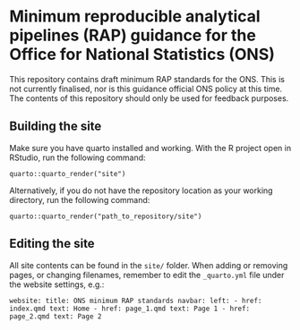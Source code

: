 # Minimum reproducible analytical pipelines (RAP) guidance for the Office for National Statistics (ONS)

This repository contains draft minimum RAP standards for the ONS. This is not currently finalised, nor is this guidance official ONS policy at this time. The contents of this repository should only be used for feedback purposes.

## Building the site

Make sure you have quarto installed and working. With the R project open in RStudio, run the following command: 

`
quarto::quarto_render("site")
`

Alternatively, if you do not have the repository location as your working directory, run the following command:

`
quarto::quarto_render("path_to_repository/site")
`

## Editing the site

All site contents can be found in the `site/` folder. When adding or removing pages, or changing filenames, remember to edit the `_quarto.yml` file under the website settings, e.g.:

`
website:
  title: ONS minimum RAP standards
  navbar:
    left:
      - href: index.qmd
        text: Home
      - href: page_1.qmd
        text: Page 1
      - href: page_2.qmd
        text: Page 2
`
